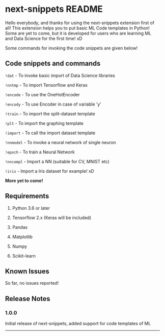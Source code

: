 # next-snippets README

Hello everybody, and thanks for using the next-snippets extension first of all! This extension helps you to put basic ML Code templates in Python! Some are yet to come, but it is developed for users who are learning ML and Data Science for the first time! xD

Some commands for invoking the code snippets are given below!

## Code snippets and commands

`!dat` - To invoke basic import of Data Science libraries

`!nntmp` - To import Tensorflow and Keras

`!encode` - To use the OneHotEncoder

`!encody` - To use Encoder in case of variable 'y'

`!train` - To import the split-dataset template

`!plt` - To import the graphing template

`!import` - To call the import dataset template

`!nnmodel` - To invoke a neural network of single neuron

`!epoch` - To train a Neural Network

`!nncompl` - Import a NN (suitable for CV, MNIST etc)

`!iris` - Import a Iris dataset for example! xD

**More yet to come!**


## Requirements

1. Python 3.6 or later

2. Tensorflow 2.x (Keras will be included)

3. Pandas

4. Matplotlib

5. Numpy

6. Scikit-learn

## Known Issues

So far, no issues reported!

## Release Notes

### 1.0.0

Initial release of next-snippets, added support for code templates of ML  

-----------------------------------------------------------------------------------------------------------
